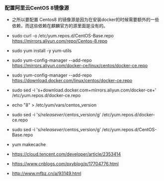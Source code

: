 ### 配置阿里云CentOS 8镜像源

- 之所以要配置 Centos8 的镜像源是因为在安装docker的时候需要额外的一些依赖，而这些依赖在麒麟官方的源里面是没有的。

- sudo curl -o /etc/yum.repos.d/CentOS-Base.repo https://mirrors.aliyun.com/repo/Centos-8.repo
- sudo yum install -y yum-utils
- sudo yum-config-manager --add-repo https://mirrors.aliyun.com/docker-ce/linux/centos/docker-ce.repo
- sudo yum-config-manager --add-repo https://download.docker.com/linux/centos/docker-ce.repo
- sudo sed -i 's+download.docker.com+mirrors.aliyun.com/docker-ce+' /etc/yum.repos.d/docker-ce.repo

- echo "8" > /etc/yum/vars/centos_version
- sudo sed -i 's/$releasever/$centos_version/g' /etc/yum.repos.d/docker-ce.repo
- sudo sed -i 's/$releasever/$centos_version/g' /etc/yum.repos.d/CentOS-Base.repo
- yum makecache

- https://cloud.tencent.com/developer/article/2353414
- https://www.cnblogs.com/pxyblog/p/17704776.html
- http://www.mfbz.cn/a/93149.html
